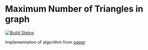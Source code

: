 # Maximum Number of Triangles in graph

[![Build Status](https://travis-ci.com/bodevone/max-triangles-in-graph.svg?branch=master)](https://travis-ci.com/github/bodevone/max-triangles-in-graph)

Implementation of algorithm from [paper](https://www.sciencedirect.com/science/article/pii/S016763771500125X)
